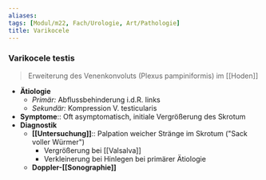 ```yaml
---
aliases: 
tags: [Modul/m22, Fach/Urologie, Art/Pathologie]
title: Varikocele
---
```

### Varikocele testis
> Erweiterung des Venenkonvoluts (Plexus pampiniformis) im [[Hoden]]
- **Ätiologie**
	- *Primär:* Abflussbehinderung i.d.R. links
	- *Sekundär:* Kompression V. testicularis
- **Symptome**:: Oft asymptomatisch, initiale Vergrößerung des Skrotum
- **Diagnostik**
	- **[[Untersuchung]]**:: Palpation weicher Stränge im Skrotum ("Sack voller Würmer")
		- Vergrößerung bei [[Valsalva]]
		- Verkleinerung bei Hinlegen bei primärer Ätiologie
	- **Doppler-[[Sonographie]]**